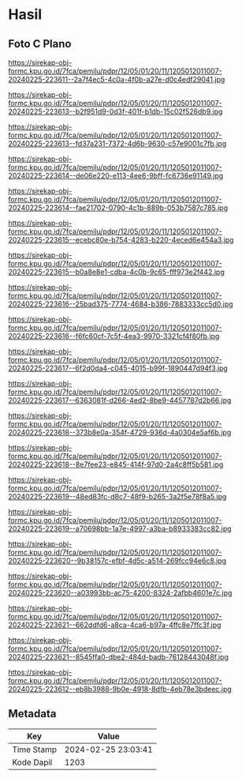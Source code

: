 # Hasil

## Foto C Plano

https://sirekap-obj-formc.kpu.go.id/7fca/pemilu/pdpr/12/05/01/20/11/1205012011007-20240225-223611--2a7f4ec5-4c0a-4f0b-a27e-d0c4edf29041.jpg

https://sirekap-obj-formc.kpu.go.id/7fca/pemilu/pdpr/12/05/01/20/11/1205012011007-20240225-223613--b2f951d9-0d3f-401f-b1db-15c02f526db9.jpg

https://sirekap-obj-formc.kpu.go.id/7fca/pemilu/pdpr/12/05/01/20/11/1205012011007-20240225-223613--fd37a231-7372-4d6b-9630-c57e9001c7fb.jpg

https://sirekap-obj-formc.kpu.go.id/7fca/pemilu/pdpr/12/05/01/20/11/1205012011007-20240225-223614--de06e220-e113-4ee6-9bff-fc6736e91149.jpg

https://sirekap-obj-formc.kpu.go.id/7fca/pemilu/pdpr/12/05/01/20/11/1205012011007-20240225-223614--fae21702-0790-4c1b-889b-053b7587c785.jpg

https://sirekap-obj-formc.kpu.go.id/7fca/pemilu/pdpr/12/05/01/20/11/1205012011007-20240225-223615--ecebc80e-b754-4283-b220-4eced6e454a3.jpg

https://sirekap-obj-formc.kpu.go.id/7fca/pemilu/pdpr/12/05/01/20/11/1205012011007-20240225-223615--b0a8e8e1-cdba-4c0b-9c65-fff973e2f442.jpg

https://sirekap-obj-formc.kpu.go.id/7fca/pemilu/pdpr/12/05/01/20/11/1205012011007-20240225-223616--25bad375-7774-4684-b386-7883333cc5d0.jpg

https://sirekap-obj-formc.kpu.go.id/7fca/pemilu/pdpr/12/05/01/20/11/1205012011007-20240225-223616--f6fc60cf-7c5f-4ea3-9970-3321cf4f80fb.jpg

https://sirekap-obj-formc.kpu.go.id/7fca/pemilu/pdpr/12/05/01/20/11/1205012011007-20240225-223617--6f2d0da4-c045-4015-b99f-1890447d94f3.jpg

https://sirekap-obj-formc.kpu.go.id/7fca/pemilu/pdpr/12/05/01/20/11/1205012011007-20240225-223617--6363081f-d266-4ed2-8be9-4457787d2b66.jpg

https://sirekap-obj-formc.kpu.go.id/7fca/pemilu/pdpr/12/05/01/20/11/1205012011007-20240225-223618--373b8e0a-354f-4729-936d-4a0304e5af6b.jpg

https://sirekap-obj-formc.kpu.go.id/7fca/pemilu/pdpr/12/05/01/20/11/1205012011007-20240225-223618--8e7fee23-e845-414f-97d0-2a4c8ff5b581.jpg

https://sirekap-obj-formc.kpu.go.id/7fca/pemilu/pdpr/12/05/01/20/11/1205012011007-20240225-223619--48ed83fc-d8c7-48f9-b265-3a2f5e78f8a5.jpg

https://sirekap-obj-formc.kpu.go.id/7fca/pemilu/pdpr/12/05/01/20/11/1205012011007-20240225-223619--a70698bb-1a7e-4997-a3ba-b8933383cc82.jpg

https://sirekap-obj-formc.kpu.go.id/7fca/pemilu/pdpr/12/05/01/20/11/1205012011007-20240225-223620--9b38157c-efbf-4d5c-a514-269fcc94e6c8.jpg

https://sirekap-obj-formc.kpu.go.id/7fca/pemilu/pdpr/12/05/01/20/11/1205012011007-20240225-223620--a03993bb-ac75-4200-8324-2afbb4601e7c.jpg

https://sirekap-obj-formc.kpu.go.id/7fca/pemilu/pdpr/12/05/01/20/11/1205012011007-20240225-223621--662ddfd6-a8ca-4ca6-b97a-4ffc8e7ffc3f.jpg

https://sirekap-obj-formc.kpu.go.id/7fca/pemilu/pdpr/12/05/01/20/11/1205012011007-20240225-223621--8545ffa0-dbe2-484d-badb-76128443048f.jpg

https://sirekap-obj-formc.kpu.go.id/7fca/pemilu/pdpr/12/05/01/20/11/1205012011007-20240225-223612--eb8b3988-9b0e-4918-8dfb-4eb78e3bdeec.jpg


## Metadata

| Key        | Value               |
| ---------- | ------------------- |
| Time Stamp | 2024-02-25 23:03:41 |
| Kode Dapil | 1203                |



